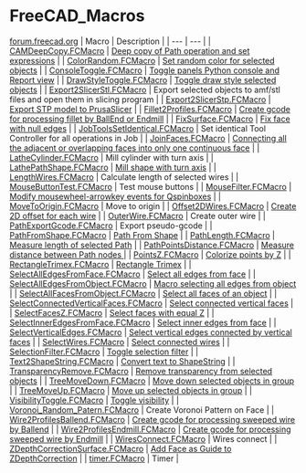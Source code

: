 # FreeCAD_Macros
[forum.freecad.org](https://forum.freecad.org/search.php?keywords=macro&author=tarman3&sf=firstpost&sr=topics)
| Macro | Description |
| --- | --- |
| [CAMDeepCopy.FCMacro](https://github.com/tarman3/FreeCAD_Macros/blob/main/CAMDeepCopy.FCMacro) | [Deep copy of Path operation and set expressions](https://forum.freecad.org/viewtopic.php?t=97562) |
| [ColorRandom.FCMacro](https://github.com/tarman3/FreeCAD_Macros/blob/main/ColorRandom.FCMacro) | [Set random color for selected objects](https://forum.freecad.org/viewtopic.php?t=93991) |
| [ConsoleToggle.FCMacro](https://github.com/tarman3/FreeCAD_Macros/blob/main/ConsoleToggle.FCMacro) | [Toggle panels Python console and Report view](https://forum.freecad.org/viewtopic.php?t=94589) |
| [DrawStyleToggle.FCMacro](https://github.com/tarman3/FreeCAD_Macros/blob/main/DrawStyleToggle.FCMacro) | [Toggle draw style selected objects](https://forum.freecad.org/viewtopic.php?t=94590) |
| [Export2SlicerStl.FCMacro](https://github.com/tarman3/FreeCAD_Macros/blob/main/Export2SlicerStl.FCMacro) | Export selected objects to amf/stl files and open them in slicing program |
| [Export2SlicerStp.FCMacro](https://github.com/tarman3/FreeCAD_Macros/blob/main/Export2SlicerStp.FCMacro) | [Export STP model to PrusaSlicer](https://forum.freecad.org/viewtopic.php?t=95867) |
| [Fillet2Profiles.FCMacro](https://github.com/tarman3/FreeCAD_Macros/blob/main/Fillet2Profiles.FCMacro) | [Create gcode for processing fillet by BallEnd or Endmill](https://forum.freecad.org/viewtopic.php?t=94642) |
| [FixSurface.FCMacro](https://github.com/tarman3/FreeCAD_Macros/blob/main/FixSurface.FCMacro) | [Fix face with null edges](https://forum.freecad.org/viewtopic.php?t=96148) |
| [JobToolsSetIdentical.FCMacro](https://github.com/tarman3/FreeCAD_Macros/blob/main/JobToolsSetIdentical.FCMacro) | Set identical Tool Controller for all operations in Job |
| [JoinFaces.FCMacro](https://github.com/tarman3/FreeCAD_Macros/blob/main/JoinFaces.FCMacro) | [Connecting all the adjacent or overlapping faces into only one continuous face](https://www.patreon.com/collection/657672) |
| [LatheCylinder.FCMacro](https://github.com/tarman3/FreeCAD_Macros/blob/main/LatheCylinder.FCMacro) | Mill cylinder with turn axis |
| [LathePathShape.FCMacro](https://github.com/tarman3/FreeCAD_Macros/blob/main/LathePathShape.FCMacro) | [Mill shape with turn axis](https://forum.freecad.org/viewtopic.php?t=99901) |
| [LengthWires.FCMacro](https://github.com/tarman3/FreeCAD_Macros/blob/main/LengthWires.FCMacro) | Calculate length of selected wires |
| [MouseButtonTest.FCMacro](https://github.com/tarman3/FreeCAD_Macros/blob/main/MouseButtonTest.FCMacro) | Test mouse buttons |
| [MouseFilter.FCMacro](https://github.com/tarman3/FreeCAD_Macros/blob/main/MouseFilter.FCMacro) | [Modify mousewheel-arrowkey events for Qspinboxes](https://forum.freecad.org/viewtopic.php?t=92512) |
| [MoveToOrigin.FCMacro](https://github.com/tarman3/FreeCAD_Macros/blob/main/MoveToOrigin.FCMacro) | Move to origin |
| [Offset2DWires.FCMacro](https://github.com/tarman3/FreeCAD_Macros/blob/main/Offset2DWires.FCMacro) | [Create 2D offset for each wire](https://forum.freecad.org/viewtopic.php?t=) |
| [OuterWire.FCMacro](https://github.com/tarman3/FreeCAD_Macros/blob/main/OuterWire.FCMacro) | Create outer wire |
| [PathExportGcode.FCMacro](https://github.com/tarman3/FreeCAD_Macros/blob/main/PathExportGcode.FCMacro) | Export pseudo-gcode |
| [PathFromShape.FCMacro](https://github.com/tarman3/FreeCAD_Macros/blob/main/PathFromShape.FCMacro) | [Path From Shape](https://forum.freecad.org/viewtopic.php?t=93896) |
| [PathLength.FCMacro](https://github.com/tarman3/FreeCAD_Macros/blob/main/PathLength.FCMacro) | [Measure length of selected Path](https://forum.freecad.org/viewtopic.php?t=98509) |
| [PathPointsDistance.FCMacro](https://github.com/tarman3/FreeCAD_Macros/blob/main/PathPointsDistance.FCMacro) | [Measure distance between Path nodes ](https://forum.freecad.org/viewtopic.php?t=97759) |
| [PointsZ.FCMacro](https://github.com/tarman3/FreeCAD_Macros/blob/main/PointsZ.FCMacro) | [Colorize points by Z](https://forum.freecad.org/viewtopic.php?t=94278) |
| [RectangleTrimex.FCMacro](https://github.com/tarman3/FreeCAD_Macros/blob/main/RectangleTrimex.FCMacro) | [Rectangle Trimex](https://forum.freecad.org/viewtopic.php?t=94761) |
| [SelectAllEdgesFromFace.FCMacro](https://github.com/tarman3/FreeCAD_Macros/blob/main/SelectAllEdgesFromFace.FCMacro) | [Select all edges from face](https://www.patreon.com/collection/657672) |
| [SelectAllEdgesFromObject.FCMacro](https://github.com/tarman3/FreeCAD_Macros/blob/main/SelectAllEdgesFromObject.FCMacro) | [Macro selecting all edges from object](https://forum.freecad.org/viewtopic.php?t=98116) |
| [SelectAllFacesFromObject.FCMacro](https://github.com/tarman3/FreeCAD_Macros/blob/main/SelectAllFacesFromObject.FCMacro) | [Select all faces of an object](https://www.patreon.com/collection/657672) |
| [SelectConnectedVerticalFaces.FCMacro](https://github.com/tarman3/FreeCAD_Macros/blob/main/SelectConnectedVerticalFaces.FCMacro) | [Select connected vertical faces](https://www.patreon.com/collection/657672) |
| [SelectFacesZ.FCMacro](https://github.com/tarman3/FreeCAD_Macros/blob/main/SelectFacesZ.FCMacro) | [Select faces with equal Z](https://forum.freecad.org/viewtopic.php?t=96486) |
| [SelectInnerEdgesFromFace.FCMacro](https://github.com/tarman3/FreeCAD_Macros/blob/main/SelectInnerEdgesFromFace.FCMacro) | [Select inner edges from face](https://forum.freecad.org/viewtopic.php?t=98065) |
| [SelectVerticalEdges.FCMacro](https://github.com/tarman3/FreeCAD_Macros/blob/main/SelectVerticalEdges.FCMacro) | [Select vertical edges connected by vertical faces](https://www.patreon.com/collection/657672) |
| [SelectWires.FCMacro](https://github.com/tarman3/FreeCAD_Macros/blob/main/SelectWires.FCMacro) | [Select connected wires](https://www.patreon.com/collection/657672) |
| [SelectionFilter.FCMacro](https://github.com/tarman3/FreeCAD_Macros/blob/main/SelectionFilter.FCMacro) | [Toggle selection filter](https://forum.freecad.org/viewtopic.php?t=99939) |
| [Text2ShapeString.FCMacro](https://github.com/tarman3/FreeCAD_Macros/blob/main/Text2ShapeString.FCMacro) | [Convert text to ShapeString](https://forum.freecad.org/viewtopic.php?t=94388) |
| [TransparencyRemove.FCMacro](https://github.com/tarman3/FreeCAD_Macros/blob/main/TransparencyRemove.FCMacro) | [Remove transparency from selected objects](https://forum.freecad.org/viewtopic.php?t=96465) |
| [TreeMoveDown.FCMacro](https://github.com/tarman3/FreeCAD_Macros/blob/main/TreeMoveDown.FCMacro) | [Move down selected objects in group](https://forum.freecad.org/viewtopic.php?t=97244) |
| [TreeMoveUp.FCMacro](https://github.com/tarman3/FreeCAD_Macros/blob/main/TreeMoveUp.FCMacro) | [Move up selected objects in group](https://forum.freecad.org/viewtopic.php?t=97244) |
| [VisibilityToggle.FCMacro](https://github.com/tarman3/FreeCAD_Macros/blob/main/VisibilityToggle.FCMacro) | [Toggle visibility](https://forum.freecad.org/viewtopic.php?t=94541) |
| [Voronoi_Random_Patern.FCMacro](https://github.com/tarman3/FreeCAD_Macros/blob/main/Voronoi_Random_Patern.FCMacro) | Create Voronoi Pattern on Face |
| [Wire2ProfilesBallend.FCMacro](https://github.com/tarman3/FreeCAD_Macros/blob/main/Wire2ProfilesBallend.FCMacro) | [Create gcode for processing sweeped wire by Ballend](https://forum.freecad.org/viewtopic.php?t=94642) |
| [Wire2ProfilesEndmill.FCMacro](https://github.com/tarman3/FreeCAD_Macros/blob/main/Wire2ProfilesEndmill.FCMacro) | [Create gcode for processing sweeped wire by Endmill](https://forum.freecad.org/viewtopic.php?t=94642) |
| [WiresConnect.FCMacro](https://github.com/tarman3/FreeCAD_Macros/blob/main/WiresConnect.FCMacro) | Wires connect |
| [ZDepthCorrectionSurface.FCMacro](https://github.com/tarman3/FreeCAD_Macros/blob/main/ZDepthCorrectionSurface.FCMacro) | [Add Face as Guide to ZDepthCorrection](https://www.patreon.com/collection/657672) |
| [timer.FCMacro](https://github.com/tarman3/FreeCAD_Macros/blob/main/timer.FCMacro) | Timer |